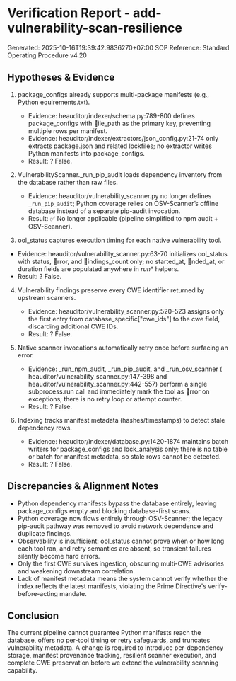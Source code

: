 # Verification Report - add-vulnerability-scan-resilience
Generated: 2025-10-16T19:39:42.9836270+07:00
SOP Reference: Standard Operating Procedure v4.20

## Hypotheses & Evidence

1. package_configs already supports multi-package manifests (e.g., Python equirements.txt).
   - Evidence: 	heauditor/indexer/schema.py:789-800 defines package_configs with ile_path as the primary key, preventing multiple rows per manifest.
   - Evidence: 	heauditor/indexer/extractors/json_config.py:21-74 only extracts package.json and related lockfiles; no extractor writes Python manifests into package_configs.
   - Result: ? False.

2. VulnerabilityScanner._run_pip_audit loads dependency inventory from the database rather than raw files.
   - Evidence: 	heauditor/vulnerability_scanner.py no longer defines `_run_pip_audit`; Python coverage relies on OSV-Scanner’s offline database instead of a separate pip-audit invocation.
   - Result: ✅ No longer applicable (pipeline simplified to npm audit + OSV-Scanner).

3. 	ool_status captures execution timing for each native vulnerability tool.
   - Evidence: 	heauditor/vulnerability_scanner.py:63-70 initializes 	ool_status with status, rror, and indings_count only; no started_at, nded_at, or duration fields are populated anywhere in _run_* helpers.
   - Result: ? False.

4. Vulnerability findings preserve every CWE identifier returned by upstream scanners.
   - Evidence: 	heauditor/vulnerability_scanner.py:520-523 assigns only the first entry from database_specific["cwe_ids"] to the cwe field, discarding additional CWE IDs.
   - Result: ? False.

5. Native scanner invocations automatically retry once before surfacing an error.
   - Evidence: _run_npm_audit, _run_pip_audit, and _run_osv_scanner (	heauditor/vulnerability_scanner.py:147-398 and 	heauditor/vulnerability_scanner.py:442-557) perform a single subprocess.run call and immediately mark the tool as rror on exceptions; there is no retry loop or attempt counter.
   - Result: ? False.

6. Indexing tracks manifest metadata (hashes/timestamps) to detect stale dependency rows.
   - Evidence: 	heauditor/indexer/database.py:1420-1874 maintains batch writers for package_configs and lock_analysis only; there is no table or batch for manifest metadata, so stale rows cannot be detected.
   - Result: ? False.

## Discrepancies & Alignment Notes
- Python dependency manifests bypass the database entirely, leaving package_configs empty and blocking database-first scans.
- Python coverage now flows entirely through OSV-Scanner; the legacy pip-audit pathway was removed to avoid network dependence and duplicate findings.
- Observability is insufficient: 	ool_status cannot prove when or how long each tool ran, and retry semantics are absent, so transient failures silently become hard errors.
- Only the first CWE survives ingestion, obscuring multi-CWE advisories and weakening downstream correlation.
- Lack of manifest metadata means the system cannot verify whether the index reflects the latest manifests, violating the Prime Directive's verify-before-acting mandate.

## Conclusion
The current pipeline cannot guarantee Python manifests reach the database, offers no per-tool timing or retry safeguards, and truncates vulnerability metadata. A change is required to introduce per-dependency storage, manifest provenance tracking, resilient scanner execution, and complete CWE preservation before we extend the vulnerability scanning capability.
